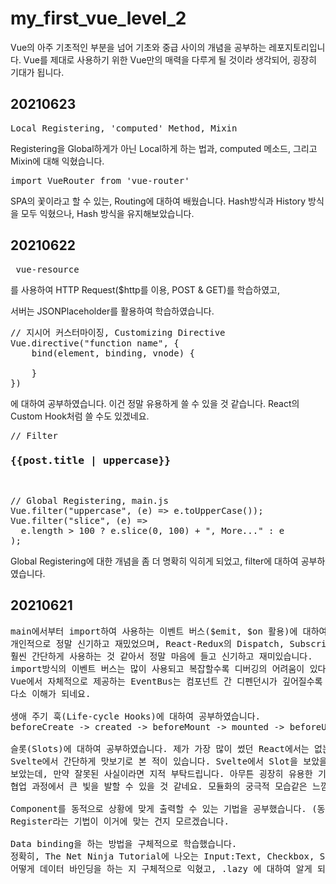 # my_first_vue_level_2

Vue의 아주 기초적인 부분을 넘어 기초와 중급 사이의 개념을 공부하는 레포지토리입니다.
Vue를 제대로 사용하기 위한 Vue만의 매력을 다루게 될 것이라 생각되어, 굉장히 기대가 됩니다.

## 20210623
<pre>
Local Registering, 'computed' Method, Mixin
</pre>
Registering을 Global하게가 아닌 Local하게 하는 법과,
computed 메소드, 그리고 Mixin에 대해 익혔습니다.

<pre>
import VueRouter from 'vue-router'
</pre>
SPA의 꽃이라고 할 수 있는, Routing에 대하여 배웠습니다.
Hash방식과 History 방식을 모두 익혔으나, Hash 방식을 유지해보았습니다.

## 20210622
<pre> vue-resource </pre> 를 사용하여 HTTP Request($http를 이용, POST & GET)를 학습하였고,
서버는 JSONPlaceholder를 활용하여 학습하였습니다.
<pre>
// 지시어 커스터마이징, Customizing Directive
Vue.directive("function name", {
    bind(element, binding, vnode) {

    }
})
</pre>
에 대하여 공부하였습니다. 이건 정말 유용하게 쓸 수 있을 것 같습니다.
React의 Custom Hook처럼 쓸 수도 있겠네요.
<br />
<pre>
// Filter
<h3 v-randomColor>{{post.title | uppercase}}</h3>
</pre>
<pre>
// Global Registering, main.js
Vue.filter("uppercase", (e) => e.toUpperCase());
Vue.filter("slice", (e) =>
  e.length > 100 ? e.slice(0, 100) + ", More..." : e
);
</pre>
Global Registering에 대한 개념을 좀 더 명확히 익히게 되었고,
filter에 대하여 공부하였습니다.

## 20210621
<pre>
main에서부터 import하여 사용하는 이벤트 버스($emit, $on 활용)에 대하여 공부했습니다.
개인적으로 정말 신기하고 재밌었으며, React-Redux의 Dispatch, Subscribe와 비슷하면서도
훨씬 간단하게 사용하는 것 같아서 정말 마음에 들고 신기하고 재미있습니다.
import방식의 이벤트 버스는 많이 사용되고 복잡할수록 디버깅의 어려움이 있다고 하고,
Vue에서 자체적으로 제공하는 EventBus는 컴포넌트 간 디펜던시가 깊어질수록 비효율적이라고 하는데,
다소 이해가 되네요.

생애 주기 훅(Life-cycle Hooks)에 대하여 공부하였습니다.
beforeCreate -> created -> beforeMount -> mounted -> beforeUpdate -> updated -> destroyed

슬롯(Slots)에 대하여 공부하였습니다. 제가 가장 많이 썼던 React에서는 없는 개념인 것 같은 느낌이지만,
Svelte에서 간단하게 맛보기로 본 적이 있습니다. Svelte에서 Slot을 보았을 때도 Vue에서 출발한 개념이라고
보았는데, 만약 잘못된 사실이라면 지적 부탁드립니다. 아무튼 굉장히 유용한 기능인 것 같습니다. 특히
협업 과정에서 큰 빛을 발할 수 있을 것 같네요. 모듈화의 궁극적 모습같은 느낌인 것 같기도 하고요.

Component를 동적으로 상황에 맞게 출력할 수 있는 기법을 공부했습니다. (동적 컴포넌트)
Register라는 기법이 이거에 맞는 건지 모르겠습니다.

Data binding을 하는 방법을 구체적으로 학습했습니다.
정확히, The Net Ninja Tutorial에 나오는 Input:Text, Checkbox, Select 별로
어떻게 데이터 바인딩을 하는 지 구체적으로 익혔고, .lazy 에 대하여 알게 되었습니다.
</pre>